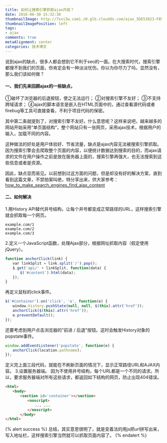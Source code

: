 ```yaml
---
title: 如何让搜索引擎抓取ajax内容？
date: 2016-06-30 15:32:38
thumbnailImage: http://7xvi3w.com1.z0.glb.clouddn.com/ajax_5DE53823-F851-4AD0-9BE5-6BD2492D36F9.png
thumbnailImagePosition: left
tags: 
- ajax
comments: true
metaAlignment: center
categories: 技术博文
---
```

说到ajax的缺点，很多人都会想到它不利于seo的一面。在大搜索时代，搜索引擎都搜不到我们的页面，你肯定会有一种淡淡忧伤。你以为你尽力了吗，显然没有，那么我们该如何做？
<!-- more -->
#### 一、我们先来回顾ajax的一些缺点，
①破坏了浏览器的后退按钮，使之无法运行；
②对搜索引擎不友好；
③不支持跨域请求；
④ajax的脚本语言是嵌入在HTML页面中的，通过查看源代码或者firebug等工具可直接查看，不利于项目代码的保密。

其中第二条就提到了，对搜索引擎不友好。什么意思呢？这样来说吧，越来越多的网站开始采用“单页面结构”，整个网站只有一张网页，采用ajax技术，根据用户的输入，加载不同的内容。 

这种做法的好处是用户体验好、节省流量，缺点是ajax内容无法被搜索引擎抓取。因为搜索引擎会去爬取整个页面的内容，以便统计数据达到搜索的目的，而ajax请求的文件在用户操作之前是放在服务器上面的，搜索引擎再强大，也无法搜索到这些信息或者是资源。

因此，缺点显而易见。以前想到过这方面的问题，但是却没有好的解决方案，直到看到这篇文章，不禁拍案叫绝，特分享出来，供大家参考：
[how_to_make_search_engines_find_ajax_content](http://www.ruanyifeng.com/blog/2013/07/how_to_make_search_engines_find_ajax_content.html)

#### 二、如何解决
1.用History API替代井号结构，让每个井号都变成正常路径的URL，这样搜索引擎就会抓取每一个网页。
```
example.com/1
example.com/2
example.com/3
```
2.定义一个JavaScript函数，处理Ajax部分，根据网址抓取内容（假定使用jQuery）。
```js
function anchorClick(link) {
　　var linkSplit = link.split('/').pop();
　　$.get('api/' + linkSplit, function(data) {
　　　　$('#content').html(data);
　　});
}
```
再定义鼠标的click事件。
```js
$('#container').on('click', 'a', function(e) {
　　window.history.pushState(null, null, $(this).attr('href'));
　　anchorClick($(this).attr('href'));
　　e.preventDefault();
});
```
还要考虑到用户点击浏览器的"前进 / 后退"按钮。这时会触发History对象的popstate事件。
```js
window.addEventListener('popstate', function(e) {
　　anchorClick(location.pathname);
});
```
定义完上面三段代码，就能在不刷新页面的情况下，显示正常路径URL和AJAX内容。
3.设置服务器端。
 因为不使用井号结构，每个URL都是一个不同的请求。所以，要求服务器端对所有这些请求，都返回如下结构的网页，防止出现404错误。
 ```html
<html>
　　<body>
　　　　<section id='container'></section>
　　　　　　<noscript>
　　　　　　　　... ...
　　　　　　</noscript>
　　　　</body>
</html>
```
{% alert success %}
总结，其实意思很明了，就是变着法的用js把url拼写出来，写入地址栏，这样搜索引擎当然就可以抓取页面内容了。
{% endalert %}